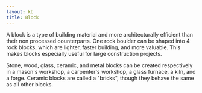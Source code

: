 ```yaml
---
layout: kb
title: Block
---
```


A block is a type of building material and more architecturally efficient than their non processed counterparts. One rock boulder can be shaped into 4 rock blocks, which are lighter, faster building, and more valuable. This makes blocks especially useful for large construction projects.

Stone, wood, glass, ceramic, and metal blocks can be created respectively in a mason's workshop, a carpenter's workshop, a glass furnace, a kiln, and a forge. Ceramic blocks are called a "bricks", though they behave the same as all other blocks.
